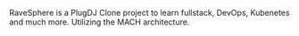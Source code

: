 RaveSphere is a PlugDJ Clone project to learn fullstack, DevOps, Kubenetes and much more. Utilizing the MACH architecture.
